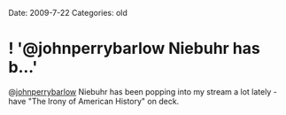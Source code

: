 Date: 2009-7-22
Categories: old

# ! '@johnperrybarlow Niebuhr has b...'

@<a href="http://twitter.com/johnperrybarlow">johnperrybarlow</a> Niebuhr has been popping into my stream a lot lately - have "The Irony of American History" on deck.
